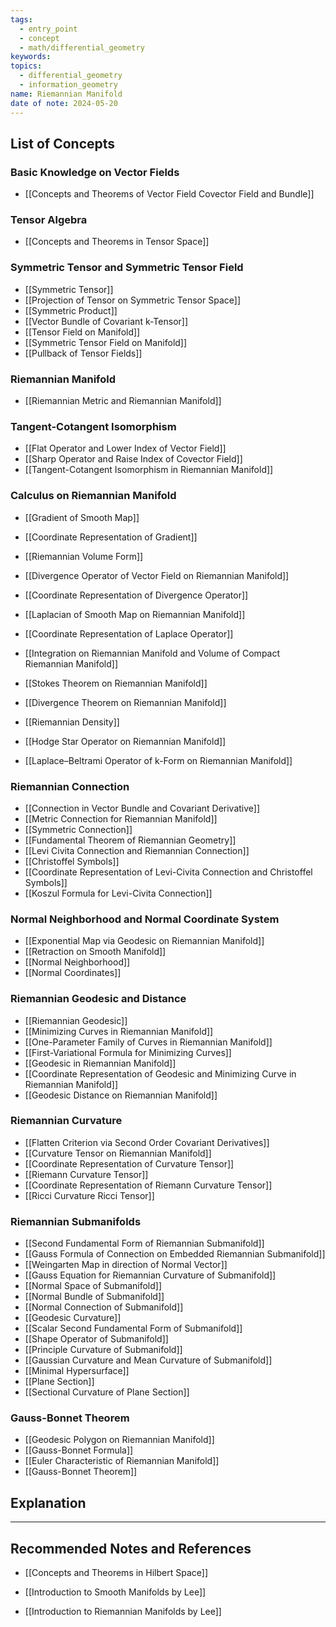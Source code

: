 ```yaml
---
tags:
  - entry_point
  - concept
  - math/differential_geometry
keywords: 
topics:
  - differential_geometry
  - information_geometry
name: Riemannian Manifold
date of note: 2024-05-20
---
```


##  List of Concepts

### Basic Knowledge on Vector Fields

- [[Concepts and Theorems of Vector Field Covector Field and Bundle]]

### Tensor Algebra

- [[Concepts and Theorems in Tensor Space]]

### Symmetric Tensor and Symmetric Tensor Field

- [[Symmetric Tensor]]
- [[Projection of Tensor on Symmetric Tensor Space]]
- [[Symmetric Product]]
- [[Vector Bundle of Covariant k-Tensor]]
- [[Tensor Field on Manifold]]
- [[Symmetric Tensor Field on Manifold]]
- [[Pullback of Tensor Fields]]

### Riemannian Manifold

- [[Riemannian Metric and Riemannian Manifold]]

### Tangent-Cotangent Isomorphism

- [[Flat Operator and Lower Index of Vector Field]]
- [[Sharp Operator and Raise Index of Covector Field]]
- [[Tangent-Cotangent Isomorphism in Riemannian Manifold]]

### Calculus on Riemannian Manifold

- [[Gradient of Smooth Map]]
- [[Coordinate Representation of Gradient]]
- [[Riemannian Volume Form]]

- [[Divergence Operator of Vector Field on Riemannian Manifold]]
- [[Coordinate Representation of Divergence Operator]]
- [[Laplacian of Smooth Map on Riemannian Manifold]]
- [[Coordinate Representation of Laplace Operator]]

- [[Integration on Riemannian Manifold and Volume of Compact Riemannian Manifold]]
- [[Stokes Theorem on Riemannian Manifold]]
- [[Divergence Theorem on Riemannian Manifold]]
- [[Riemannian Density]]

- [[Hodge Star Operator on Riemannian Manifold]]
- [[Laplace–Beltrami Operator of k-Form on Riemannian Manifold]]

### Riemannian Connection

- [[Connection in Vector Bundle and Covariant Derivative]]
- [[Metric Connection for Riemannian Manifold]]
- [[Symmetric Connection]]
- [[Fundamental Theorem of Riemannian Geometry]]
- [[Levi Civita Connection and Riemannian Connection]]
- [[Christoffel Symbols]]
- [[Coordinate Representation of Levi-Civita Connection and Christoffel Symbols]]
- [[Koszul Formula for Levi-Civita Connection]]

### Normal Neighborhood and Normal Coordinate System

- [[Exponential Map via Geodesic on Riemannian Manifold]]
- [[Retraction on Smooth Manifold]]
- [[Normal Neighborhood]]
- [[Normal Coordinates]]



### Riemannian Geodesic and Distance

- [[Riemannian Geodesic]]
- [[Minimizing Curves in Riemannian Manifold]]
- [[One-Parameter Family of Curves in Riemannian Manifold]]
- [[First-Variational Formula for Minimizing Curves]]
- [[Geodesic in Riemannian Manifold]]
- [[Coordinate Representation of Geodesic and Minimizing Curve in Riemannian Manifold]]
- [[Geodesic Distance on Riemannian Manifold]]


### Riemannian Curvature

- [[Flatten Criterion via Second Order Covariant Derivatives]]
- [[Curvature Tensor on Riemannian Manifold]]
- [[Coordinate Representation of Curvature Tensor]]
- [[Riemann Curvature Tensor]]
- [[Coordinate Representation of Riemann Curvature Tensor]]
- [[Ricci Curvature Ricci Tensor]]

### Riemannian Submanifolds

- [[Second Fundamental Form of Riemannian Submanifold]]
- [[Gauss Formula of Connection on Embedded Riemannian Submanifold]]
- [[Weingarten Map in direction of Normal Vector]]
- [[Gauss Equation for Riemannian Curvature of Submanifold]]
- [[Normal Space of Submanifold]]
- [[Normal Bundle of Submanifold]]
- [[Normal Connection of Submanifold]]
- [[Geodesic Curvature]]
- [[Scalar Second Fundamental Form of Submanifold]]
- [[Shape Operator of Submanifold]]
- [[Principle Curvature of Submanifold]]
- [[Gaussian Curvature and Mean Curvature of Submanifold]]
- [[Minimal Hypersurface]]
- [[Plane Section]]
- [[Sectional Curvature of Plane Section]]

### Gauss-Bonnet Theorem

- [[Geodesic Polygon on Riemannian Manifold]]
- [[Gauss-Bonnet Formula]]
- [[Euler Characteristic of Riemannian Manifold]]
- [[Gauss-Bonnet Theorem]]


## Explanation





-----------
##  Recommended Notes and References


- [[Concepts and Theorems in Hilbert Space]]


- [[Introduction to Smooth Manifolds by Lee]]
- [[Introduction to Riemannian Manifolds by Lee]]